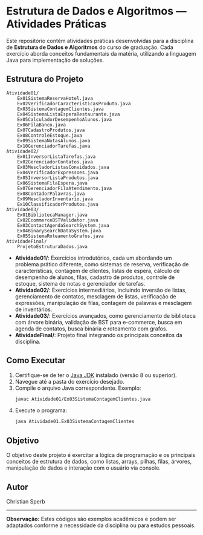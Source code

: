 # Estrutura de Dados e Algoritmos — Atividades Práticas

Este repositório contém atividades práticas desenvolvidas para a disciplina de **Estrutura de Dados e Algoritmos** do curso de graduação. Cada exercício aborda conceitos fundamentais da matéria, utilizando a linguagem Java para implementação de soluções.

## Estrutura do Projeto

```
Atividade01/
    Ex01SistemaReservaHotel.java
    Ex02VerificadorCaracteristicasProduto.java
    Ex03SistemaContagemClientes.java
    Ex04SistemaListaEsperaRestaurante.java
    Ex05CalculadorDesempenhoAlunos.java
    Ex06FilaBanco.java
    Ex07CadastroProdutos.java
    Ex08ControleEstoque.java
    Ex09SistemaNotasAlunos.java
    Ex10GerenciadorTarefas.java
Atividade02/
    Ex01InversorListaTarefas.java
    Ex02GerenciadorContatos.java
    Ex03MescladorListasConvidados.java
    Ex04VerificadorExpressoes.java
    Ex05InversorListaProdutos.java
    Ex06SistemaFilaEspera.java
    Ex07GerenciadorFilaAtendimento.java
    Ex08ContadorPalavras.java
    Ex09MescladorInventario.java
    Ex10ClassificadorProdutos.java
Atividade03/
    Ex01BibliotecaManager.java
    Ex02EcommerceBSTValidator.java
    Ex03ContactAgendaSearchSystem.java
    Ex04BinarySearchDataSystem.java
    Ex05SistemaRoteamentoGrafos.java
AtividadeFinal/
    ProjetoEstruturaDados.java
```

- **Atividade01/**: Exercícios introdutórios, cada um abordando um problema prático diferente, como sistemas de reserva, verificação de características, contagem de clientes, listas de espera, cálculo de desempenho de alunos, filas, cadastro de produtos, controle de estoque, sistema de notas e gerenciador de tarefas.
- **Atividade02/**: Exercícios intermediários, incluindo inversão de listas, gerenciamento de contatos, mesclagem de listas, verificação de expressões, manipulação de filas, contagem de palavras e mesclagem de inventários.
- **Atividade03/**: Exercícios avançados, como gerenciamento de biblioteca com árvore binária, validação de BST para e-commerce, busca em agenda de contatos, busca binária e roteamento com grafos.
- **AtividadeFinal/**: Projeto final integrando os principais conceitos da disciplina.

## Como Executar

1. Certifique-se de ter o [Java JDK](https://adoptium.net/) instalado (versão 8 ou superior).
2. Navegue até a pasta do exercício desejado.
3. Compile o arquivo Java correspondente. Exemplo:
   ```sh
   javac Atividade01/Ex03SistemaContagemClientes.java
   ```
4. Execute o programa:
   ```sh
   java Atividade01.Ex03SistemaContagemClientes
   ```

## Objetivo

O objetivo deste projeto é exercitar a lógica de programação e os principais conceitos de estrutura de dados, como listas, arrays, pilhas, filas, árvores, manipulação de dados e interação com o usuário via console.

## Autor

Christian Sperb

---

**Observação:** Estes códigos são exemplos acadêmicos e podem ser adaptados conforme a necessidade da disciplina ou para estudos pessoais.